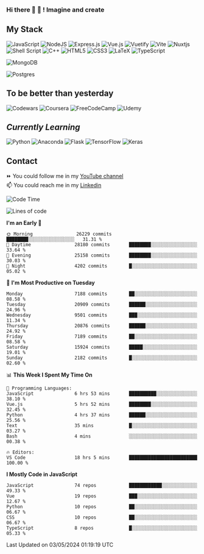 ### Hi there 👋 🤖 ! Imagine and create

## My Stack
![JavaScript](https://img.shields.io/badge/javascript-%23323330.svg?style=for-the-badge&logo=javascript&logoColor=%23F7DF1E) ![NodeJS](https://img.shields.io/badge/node.js-6DA55F?style=for-the-badge&logo=node.js&logoColor=white) <img alt="Express.js" src="https://img.shields.io/badge/express.js%20-%23404d59.svg?&style=for-the-badge"/> ![Vue.js](https://img.shields.io/badge/vuejs-%2335495e.svg?style=for-the-badge&logo=vuedotjs&logoColor=%234FC08D) ![Vuetify](https://img.shields.io/badge/Vuetify-1867C0?style=for-the-badge&logo=vuetify&logoColor=AEDDFF) ![Vite](https://img.shields.io/badge/vite-%23646CFF.svg?style=for-the-badge&logo=vite&logoColor=white) ![Nuxtjs](https://img.shields.io/badge/Nuxt-002E3B?style=for-the-badge&logo=nuxtdotjs&logoColor=#00DC82) ![Shell Script](https://img.shields.io/badge/shell_script-%23121011.svg?style=for-the-badge&logo=gnu-bash&logoColor=white) ![C++](https://img.shields.io/badge/c++-%2300599C.svg?style=for-the-badge&logo=c%2B%2B&logoColor=white) ![HTML5](https://img.shields.io/badge/html5-%23E34F26.svg?style=for-the-badge&logo=html5&logoColor=white) ![CSS3](https://img.shields.io/badge/css3-%231572B6.svg?style=for-the-badge&logo=css3&logoColor=white) ![LaTeX](https://img.shields.io/badge/latex-%23008080.svg?style=for-the-badge&logo=latex&logoColor=white) ![TypeScript](https://img.shields.io/badge/typescript-%23007ACC.svg?style=for-the-badge&logo=typescript&logoColor=white)
<div>
  <img alt="MongoDB" src ="https://img.shields.io/badge/MongoDB-%234ea94b.svg?&style=for-the-badge&logo=mongodb&logoColor=white"/>
  
  ![Postgres](https://img.shields.io/badge/postgres-%23316192.svg?style=for-the-badge&logo=postgresql&logoColor=white)
</div>

## To be better than yesterday
![Codewars](https://img.shields.io/badge/Codewars-B1361E?style=for-the-badge&logo=codewars&logoColor=grey)
  ![Coursera](https://img.shields.io/badge/Coursera-%230056D2.svg?style=for-the-badge&logo=Coursera&logoColor=white)
  ![FreeCodeCamp](https://img.shields.io/badge/Freecodecamp-%23123.svg?&style=for-the-badge&logo=freecodecamp&logoColor=green)
  ![Udemy](https://img.shields.io/badge/Udemy-A435F0?style=for-the-badge&logo=Udemy&logoColor=white)

## *Currently Learning*
![Python](https://img.shields.io/badge/python-3670A0?style=for-the-badge&logo=python&logoColor=ffdd54) ![Anaconda](https://img.shields.io/badge/Anaconda-%2344A833.svg?style=for-the-badge&logo=anaconda&logoColor=white) 
![Flask](https://img.shields.io/badge/flask-%23000.svg?style=for-the-badge&logo=flask&logoColor=white) ![TensorFlow](https://img.shields.io/badge/TensorFlow-%23FF6F00.svg?style=for-the-badge&logo=TensorFlow&logoColor=white) ![Keras](https://img.shields.io/badge/Keras-%23D00000.svg?style=for-the-badge&logo=Keras&logoColor=white)

## Contact
⏩ You could follow me in my <a href="https://www.youtube.com/c/ViktorJimenezF" target="blank">YouTube channel</a>   <br>
📫 You could reach me in my <a href="https://www.linkedin.com/in/victorjuanjimenez/" target="blank">Linkedin</a>  

<!--START_SECTION:waka-->
![Code Time](http://img.shields.io/badge/Code%20Time-2%2C255%20hrs%207%20mins-blue)

![Lines of code](https://img.shields.io/badge/From%20Hello%20World%20I%27ve%20Written-123.7%20million%20lines%20of%20code-blue)

**I'm an Early 🐤** 

```text
🌞 Morning                26229 commits       ████████░░░░░░░░░░░░░░░░░   31.31 % 
🌆 Daytime                28180 commits       ████████░░░░░░░░░░░░░░░░░   33.64 % 
🌃 Evening                25158 commits       ████████░░░░░░░░░░░░░░░░░   30.03 % 
🌙 Night                  4202 commits        █░░░░░░░░░░░░░░░░░░░░░░░░   05.02 % 
```
📅 **I'm Most Productive on Tuesday** 

```text
Monday                   7188 commits        ██░░░░░░░░░░░░░░░░░░░░░░░   08.58 % 
Tuesday                  20909 commits       ██████░░░░░░░░░░░░░░░░░░░   24.96 % 
Wednesday                9501 commits        ███░░░░░░░░░░░░░░░░░░░░░░   11.34 % 
Thursday                 20876 commits       ██████░░░░░░░░░░░░░░░░░░░   24.92 % 
Friday                   7189 commits        ██░░░░░░░░░░░░░░░░░░░░░░░   08.58 % 
Saturday                 15924 commits       █████░░░░░░░░░░░░░░░░░░░░   19.01 % 
Sunday                   2182 commits        █░░░░░░░░░░░░░░░░░░░░░░░░   02.60 % 
```


📊 **This Week I Spent My Time On** 

```text
💬 Programming Languages: 
JavaScript               6 hrs 53 mins       ██████████░░░░░░░░░░░░░░░   38.10 % 
Vue.js                   5 hrs 52 mins       ████████░░░░░░░░░░░░░░░░░   32.45 % 
Python                   4 hrs 37 mins       ██████░░░░░░░░░░░░░░░░░░░   25.56 % 
Text                     35 mins             █░░░░░░░░░░░░░░░░░░░░░░░░   03.27 % 
Bash                     4 mins              ░░░░░░░░░░░░░░░░░░░░░░░░░   00.38 % 

🔥 Editors: 
VS Code                  18 hrs 5 mins       █████████████████████████   100.00 % 
```

**I Mostly Code in JavaScript** 

```text
JavaScript               74 repos            ████████████░░░░░░░░░░░░░   49.33 % 
Vue                      19 repos            ███░░░░░░░░░░░░░░░░░░░░░░   12.67 % 
Python                   10 repos            ██░░░░░░░░░░░░░░░░░░░░░░░   06.67 % 
CSS                      10 repos            ██░░░░░░░░░░░░░░░░░░░░░░░   06.67 % 
TypeScript               8 repos             █░░░░░░░░░░░░░░░░░░░░░░░░   05.33 % 
```




 Last Updated on 03/05/2024 01:19:19 UTC
<!--END_SECTION:waka-->

<!--
**ViktorJJF/ViktorJJF** is a ✨ _special_ ✨ repository because its `README.md` (this file) appears on your GitHub profile.



Here are some ideas to get you started:

- 🔭 I’m currently working on ...
- 🌱 I’m currently learning ...
- 👯 I’m looking to collaborate on ...
- 🤔 I’m looking for help with ...
- 💬 Ask me about ...
- 📫 How to reach me: ...
- 😄 Pronouns: ...
- ⚡ Fun fact: ...
-->
